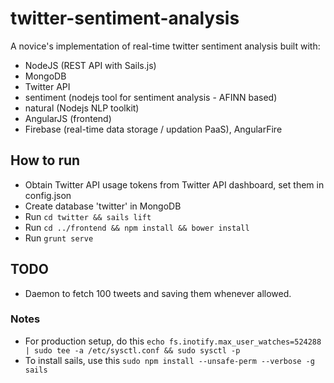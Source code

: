 # twitter-sentiment-analysis
A novice's implementation of real-time twitter sentiment analysis built with:
* NodeJS (REST API with Sails.js)
* MongoDB
* Twitter API
* sentiment (nodejs tool for sentiment analysis - AFINN based)
* natural (Nodejs NLP toolkit)
* AngularJS (frontend)
* Firebase (real-time data storage / updation PaaS), AngularFire

## How to run
* Obtain Twitter API usage tokens from Twitter API dashboard, set them in config.json
* Create database 'twitter' in MongoDB
* Run `cd twitter && sails lift`
* Run `cd ../frontend && npm install && bower install`
* Run `grunt serve`

## TODO
* Daemon to fetch 100 tweets and saving them whenever allowed.

### Notes
* For production setup, do this `echo fs.inotify.max_user_watches=524288 | sudo tee -a /etc/sysctl.conf && sudo sysctl -p`
* To install sails, use this `sudo npm install --unsafe-perm --verbose -g sails`